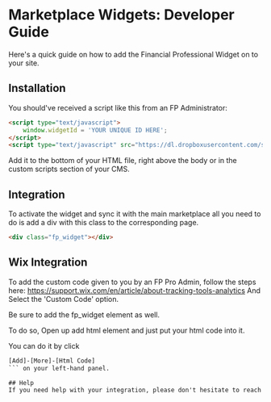 # Marketplace Widgets: Developer Guide

Here's a quick guide on how to add the Financial Professional Widget on to your site.

## Installation

You should've received a script like this from an FP Administrator:

```html
<script type="text/javascript">
    window.widgetId = 'YOUR UNIQUE ID HERE';
</script>
<script type="text/javascript" src="https://dl.dropboxusercontent.com/s/mk5kn7jalzx7py5/widget.js?dl=0"></script>
```
Add it to the bottom of your HTML file, right above the body or in the custom scripts section of your CMS.
## Integration

To activate the widget and sync it with the main marketplace all you need to do is add a div with this class to the corresponding page.
```html
<div class="fp_widget"></div>
```

## Wix Integration
To add the custom code given to you by an FP Pro Admin, follow the steps here:
https://support.wix.com/en/article/about-tracking-tools-analytics
And Select the 'Custom Code' option.

Be sure to add the fp_widget element as well.

To do so, Open up add html element and just put your html code into it.

You can do it by click 
```html
[Add]-[More]-[Html Code]
``` on your left-hand panel.

## Help
If you need help with your integration, please don't hesitate to reach out.
